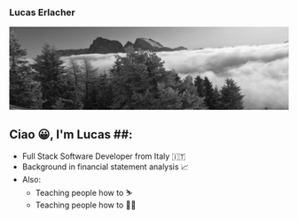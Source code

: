 ### Lucas Erlacher

![](images/IMG_8247_2.jpg)

## Ciao 😀, I'm Lucas  ##:
- Full Stack Software Developer from Italy 🇮🇹
- Background in financial statement analysis 📈
- Also: 
  - Teaching people how to ⛷
  - Teaching people how to 🏌️‍♂️

<!--
**lucaserly/lucaserly** is a ✨ _special_ ✨ repository because its `README.md` (this file) appears on your GitHub profile.

Here are some ideas to get you started:

- 🔭 I’m currently working on ...
- 🌱 I’m currently learning ...
- 👯 I’m looking to collaborate on ...
- 🤔 I’m looking for help with ...
- 💬 Ask me about ...
- 📫 How to reach me: ...
- 😄 Pronouns: ...
- ⚡ Fun fact: ...
-->
